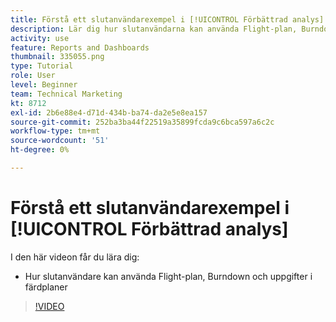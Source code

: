 ```yaml
---
title: Förstå ett slutanvändarexempel i [!UICONTROL Förbättrad analys]
description: Lär dig hur slutanvändarna kan använda Flight-plan, Burndown och Uppgifter i flygkartor.
activity: use
feature: Reports and Dashboards
thumbnail: 335055.png
type: Tutorial
role: User
level: Beginner
team: Technical Marketing
kt: 8712
exl-id: 2b6e88e4-d71d-434b-ba74-da2e5e8ea157
source-git-commit: 252ba3ba44f22519a35899fcda9c6bca597a6c2c
workflow-type: tm+mt
source-wordcount: '51'
ht-degree: 0%

---
```


# Förstå ett slutanvändarexempel i [!UICONTROL Förbättrad analys]

I den här videon får du lära dig:

* Hur slutanvändare kan använda Flight-plan, Burndown och uppgifter i färdplaner

>[!VIDEO](https://video.tv.adobe.com/v/335055/?quality=12)
